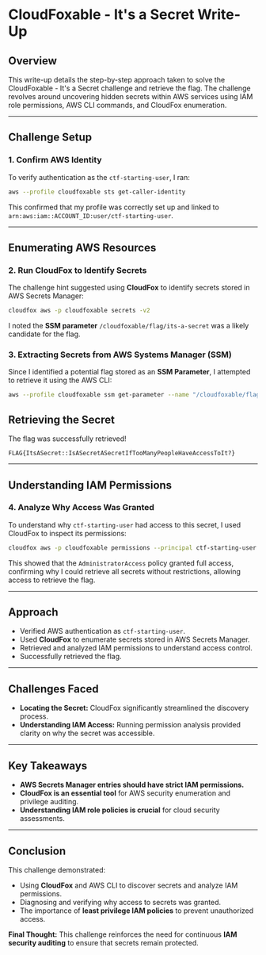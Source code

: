 # CloudFoxable - It's a Secret Write-Up

## Overview

This write-up details the step-by-step approach taken to solve the CloudFoxable - It's a Secret challenge and retrieve the flag. The challenge revolves around uncovering hidden secrets within AWS services using IAM role permissions, AWS CLI commands, and CloudFox enumeration.

---

## Challenge Setup

### 1. **Confirm AWS Identity**

To verify authentication as the `ctf-starting-user`, I ran:

```bash
aws --profile cloudfoxable sts get-caller-identity
```

This confirmed that my profile was correctly set up and linked to `arn:aws:iam::ACCOUNT_ID:user/ctf-starting-user`.

---

## Enumerating AWS Resources

### 2. **Run CloudFox to Identify Secrets**

The challenge hint suggested using **CloudFox** to identify secrets stored in AWS Secrets Manager:

```bash
cloudfox aws -p cloudfoxable secrets -v2
```

I noted the **SSM parameter** `/cloudfoxable/flag/its-a-secret` was a likely candidate for the flag.

### 3. **Extracting Secrets from AWS Systems Manager (SSM)**

Since I identified a potential flag stored as an **SSM Parameter**, I attempted to retrieve it using the AWS CLI:

```bash
aws --profile cloudfoxable ssm get-parameter --name "/cloudfoxable/flag/its-a-secret" --with-decryption
```

## Retrieving the Secret

The flag was successfully retrieved!

    FLAG{ItsASecret::IsASecretASecretIfTooManyPeopleHaveAccessToIt?}

---

## Understanding IAM Permissions

### 4. **Analyze Why Access Was Granted**

To understand why `ctf-starting-user` had access to this secret, I used CloudFox to inspect its permissions:

```bash
cloudfox aws -p cloudfoxable permissions --principal ctf-starting-user -v2
```

This showed that the `AdministratorAccess` policy granted full access, confirming why I could retrieve all secrets without restrictions, allowing access to retrieve the flag.

---

## Approach

- Verified AWS authentication as `ctf-starting-user`.
- Used **CloudFox** to enumerate secrets stored in AWS Secrets Manager.
- Retrieved and analyzed IAM permissions to understand access control.
- Successfully retrieved the flag.

---

## Challenges Faced

- **Locating the Secret:** CloudFox significantly streamlined the discovery process.
- **Understanding IAM Access:** Running permission analysis provided clarity on why the secret was accessible.

---

## Key Takeaways

- **AWS Secrets Manager entries should have strict IAM permissions.**
- **CloudFox is an essential tool** for AWS security enumeration and privilege auditing.
- **Understanding IAM role policies is crucial** for cloud security assessments.

---

## Conclusion

This challenge demonstrated:

- Using **CloudFox** and AWS CLI to discover secrets and analyze IAM permissions.
- Diagnosing and verifying why access to secrets was granted.
- The importance of **least privilege IAM policies** to prevent unauthorized access.

**Final Thought:** This challenge reinforces the need for continuous **IAM security auditing** to ensure that secrets remain protected.
